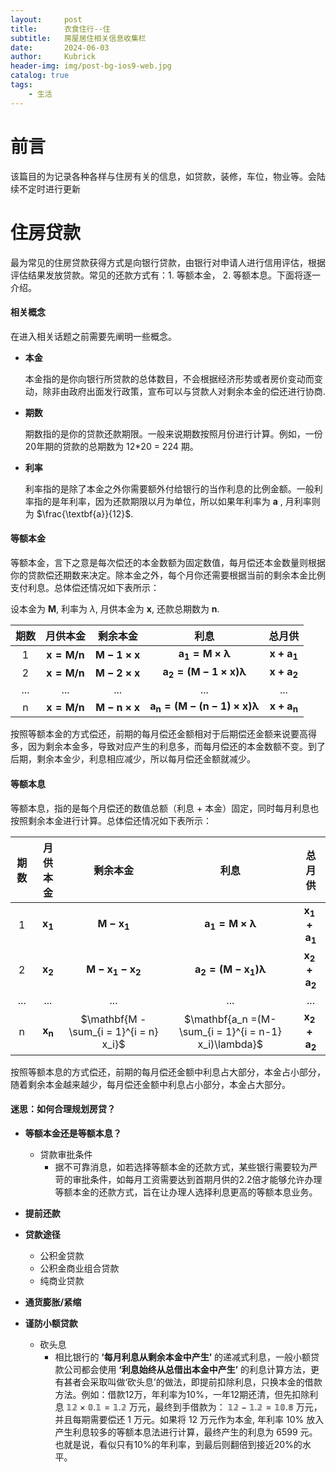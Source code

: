 ```yaml
---
layout:     post
title:      衣食住行--住
subtitle:   房屋居住相关信息收集栏
date:       2024-06-03
author:     Kubrick
header-img: img/post-bg-ios9-web.jpg
catalog: true
tags:
    - 生活
---
```

# 前言

该篇目的为记录各种各样与住房有关的信息，如贷款，装修，车位，物业等。会陆续不定时进行更新

# 住房贷款
最为常见的住房贷款获得方式是向银行贷款，由银行对申请人进行信用评估，根据评估结果发放贷款。常见的还款方式有：1. 等额本金， 2. 等额本息。下面将逐一介绍。

#### 相关概念
在进入相关话题之前需要先阐明一些概念。

- **本金**
  
    本金指的是你向银行所贷款的总体数目，不会根据经济形势或者房价变动而变动，除非由政府出面发行政策，宣布可以与贷款人对剩余本金的偿还进行协商.

- **期数**

    期数指的是你的贷款还款期限。一般来说期数按照月份进行计算。例如，一份20年期的贷款的总期数为 12*20 = 224 期。

- **利率**
    
    利率指的是除了本金之外你需要额外付给银行的当作利息的比例金额。一般利率指的是年利率，因为还款期限以月为单位，所以如果年利率为 **a** , 月利率则为 $\frac{\textbf{a}}{12}$.


#### 等额本金

等额本金，言下之意是每次偿还的本金数额为固定数值，每月偿还本金数量则根据你的贷款偿还期数来决定。除本金之外，每个月你还需要根据当前的剩余本金比例支付利息。总体偿还情况如下表所示：

设本金为 $\mathbf{M}$, 利率为 $\lambda$, 月供本金为 $\mathbf{x}$, 还款总期数为 $\mathbf{n}$.


| 期数 | 月供本金 | 剩余本金 | 利息 | 总月供 |
|:---:|:---:|:---:|:---:|:---:|
|$\text{1}$|$\mathbf{x = M/n}$|$\mathbf{M - 1 \times x}$|$\mathbf{a_1 = M \times \lambda}$|$\mathbf{x + a_1}$|
|$\text{2}$|$\mathbf{x = M/n}$|$\mathbf{M - 2 \times x}$|$\mathbf{a_2 = (M-1 \times x)\lambda}$|$\mathbf{x + a_2}$|
|...|...|...|...|...|
|$\text{n}$|$\mathbf{x = M/n}$|$\mathbf{M - n \times x}$|$\mathbf{a_n = (M-(n-1) \times x)\lambda}$|$\mathbf{x + a_n}$|


按照等额本金的方式偿还，前期的每月偿还金额相对于后期偿还金额来说要高得多，因为剩余本金多，导致对应产生的利息多，而每月偿还的本金数额不变。到了后期，剩余本金少，利息相应减少，所以每月偿还金额就减少。

#### 等额本息

等额本息，指的是每个月偿还的数值总额（利息 + 本金）固定，同时每月利息也按照剩余本金进行计算。总体偿还情况如下表所示：

| 期数 | 月供本金 | 剩余本金 | 利息 | 总月供 |
|:---:|:---:|:---:|:---:|:---:|
|$\text{1}$|$\mathbf{x_1}$|$\mathbf{M - x_1}$|$\mathbf{a_1 = M \times \lambda}$|$\mathbf{x_1 + a_1}$|
|$\text{2}$|$\mathbf{x_2}$|$\mathbf{M - x_1 - x_2}$|$\mathbf{a_2 =(M-x_1)\lambda}$|$\mathbf{x_2 + a_2}$|
|...|...|...|...|...|
|$\text{n}$|$\mathbf{x_n}$|$\mathbf{M - \sum_{i = 1}^{i = n} x_i}$|$\mathbf{a_n =(M- \sum_{i = 1}^{i = n-1} x_i)\lambda}$|$\mathbf{x_2 + a_2}$|

按照等额本息的方式偿还，前期的每月偿还金额中利息占大部分，本金占小部分，随着剩余本金越来越少，每月偿还金额中利息占小部分，本金占大部分。

#### 迷思：如何合理规划房贷？

- **等额本金还是等额本息？**

    - 贷款审批条件
        - 据不可靠消息，如若选择等额本金的还款方式，某些银行需要较为严苛的审批条件，如每月工资需要达到首期月供的2.2倍才能够允许办理等额本金的还款方式，旨在让办理人选择利息更高的等额本息业务。

- **提前还款**

- **贷款途径**

    - 公积金贷款
    - 公积金商业组合贷款
    - 纯商业贷款

- **通货膨胀/紧缩**

- **谨防小额贷款**

    - 砍头息
      - 相比银行的 **‘每月利息从剩余本金中产生’** 的递减式利息，一般小额贷款公司都会使用 **‘利息始终从总借出本金中产生’** 的利息计算方法，更有甚者会采取叫做‘砍头息’的做法，即提前扣除利息，只换本金的借款方法。例如：借款12万，年利率为10%，一年12期还清，但先扣除利息 $\mathbb{12 \times 0.1 = 1.2}$ 万元，最终到手借款为： $\mathbb{12 - 1.2 = 10.8}$ 万元，并且每期需要偿还 1 万元。如果将 12 万元作为本金, 年利率 10% 放入产生利息较多的等额本息法进行计算，最终产生的利息为 6599 元。也就是说，看似只有10%的年利率，到最后则翻倍到接近20%的水平。

